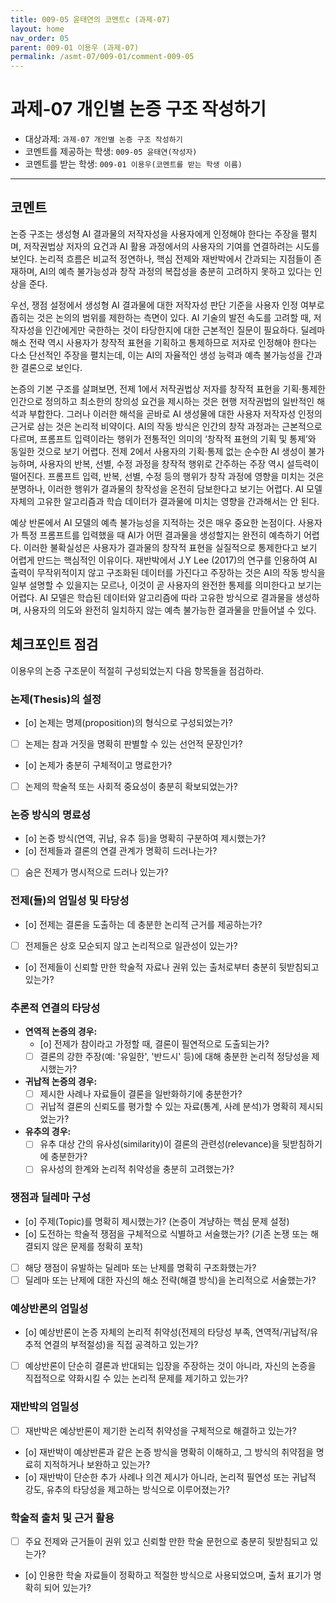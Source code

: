 ```yaml
---
title: 009-05 윤태연의 코멘트c (과제-07) 
layout: home
nav_order: 05
parent: 009-01 이용우 (과제-07)
permalink: /asmt-07/009-01/comment-009-05
---
```


# 과제-07 개인별 논증 구조 작성하기

- 대상과제: `과제-07 개인별 논증 구조 작성하기`
- 코멘트를 제공하는 학생: `009-05 윤태연(작성자)` 
- 코멘트를 받는 학생: `009-01 이용우(코멘트를 받는 학생 이름)` 

---

## 코멘트

논증 구조는 생성형 AI 결과물의 저작자성을 사용자에게 인정해야 한다는 주장을 펼치며, 저작권법상 저자의 요건과 AI 활용 과정에서의 사용자의 기여를 연결하려는 시도를 보인다. 논리적 흐름은 비교적 정연하나, 핵심 전제와 재반박에서 간과되는 지점들이 존재하며, AI의 예측 불가능성과 창작 과정의 복잡성을 충분히 고려하지 못하고 있다는 인상을 준다.

우선, 쟁점 설정에서 생성형 AI 결과물에 대한 저작자성 판단 기준을 사용자 인정 여부로 좁히는 것은 논의의 범위를 제한하는 측면이 있다. AI 기술의 발전 속도를 고려할 때, 저작자성을 인간에게만 국한하는 것이 타당한지에 대한 근본적인 질문이 필요하다. 딜레마 해소 전략 역시 사용자가 창작적 표현을 기획하고 통제하므로 저자로 인정해야 한다는 다소 단선적인 주장을 펼치는데, 이는 AI의 자율적인 생성 능력과 예측 불가능성을 간과한 결론으로 보인다.

논증의 기본 구조를 살펴보면, 전제 1에서 저작권법상 저자를 창작적 표현을 기획·통제한 인간으로 정의하고 최소한의 창의성 요건을 제시하는 것은 현행 저작권법의 일반적인 해석과 부합한다. 그러나 이러한 해석을 곧바로 AI 생성물에 대한 사용자 저작자성 인정의 근거로 삼는 것은 논리적 비약이다. AI의 작동 방식은 인간의 창작 과정과는 근본적으로 다르며, 프롬프트 입력이라는 행위가 전통적인 의미의 ‘창작적 표현의 기획 및 통제’와 동일한 것으로 보기 어렵다. 전제 2에서 사용자의 기획·통제 없는 순수한 AI 생성이 불가능하며, 사용자의 반복, 선별, 수정 과정을 창작적 행위로 간주하는 주장 역시 설득력이 떨어진다. 프롬프트 입력, 반복, 선별, 수정 등의 행위가 창작 과정에 영향을 미치는 것은 분명하나, 이러한 행위가 결과물의 창작성을 온전히 담보한다고 보기는 어렵다. AI 모델 자체의 고유한 알고리즘과 학습 데이터가 결과물에 미치는 영향을 간과해서는 안 된다.

예상 반론에서 AI 모델의 예측 불가능성을 지적하는 것은 매우 중요한 논점이다. 사용자가 특정 프롬프트를 입력했을 때 AI가 어떤 결과물을 생성할지는 완전히 예측하기 어렵다. 이러한 불확실성은 사용자가 결과물의 창작적 표현을 실질적으로 통제한다고 보기 어렵게 만드는 핵심적인 이유이다. 재반박에서 J.Y Lee (2017)의 연구를 인용하여 AI 출력이 무작위적이지 않고 구조화된 데이터를 가진다고 주장하는 것은 AI의 작동 방식을 일부 설명할 수 있을지는 모르나, 이것이 곧 사용자의 완전한 통제를 의미한다고 보기는 어렵다. AI 모델은 학습된 데이터와 알고리즘에 따라 고유한 방식으로 결과물을 생성하며, 사용자의 의도와 완전히 일치하지 않는 예측 불가능한 결과물을 만들어낼 수 있다.

## 체크포인트 점검

이용우의 논증 구조문이 적절히 구성되었는지 다음 항목들을 점검하라.

### **논제(Thesis)의 설정**
- [o] 논제는 명제(proposition)의 형식으로 구성되었는가?
- [ ] 논제는 참과 거짓을 명확히 판별할 수 있는 선언적 문장인가?
- [o] 논제가 충분히 구체적이고 명료한가?
- [ ] 논제의 학술적 또는 사회적 중요성이 충분히 확보되었는가?

### **논증 방식의 명료성**
- [o] 논증 방식(연역, 귀납, 유추 등)을 명확히 구분하여 제시했는가?
- [o] 전제들과 결론의 연결 관계가 명확히 드러나는가?
- [ ] 숨은 전제가 명시적으로 드러나 있는가?

### **전제(들)의 엄밀성 및 타당성**
- [o] 전제는 결론을 도출하는 데 충분한 논리적 근거를 제공하는가?
- [ ] 전제들은 상호 모순되지 않고 논리적으로 일관성이 있는가?
- [o] 전제들이 신뢰할 만한 학술적 자료나 권위 있는 출처로부터 충분히 뒷받침되고 있는가?

### **추론적 연결의 타당성**
- **연역적 논증의 경우:**
  - [o] 전제가 참이라고 가정할 때, 결론이 필연적으로 도출되는가?
  - [ ] 결론의 강한 주장(예: '유일한', '반드시' 등)에 대해 충분한 논리적 정당성을 제시했는가?

- **귀납적 논증의 경우:**
  - [ ] 제시한 사례나 자료들이 결론을 일반화하기에 충분한가?
  - [ ] 귀납적 결론의 신뢰도를 평가할 수 있는 자료(통계, 사례 분석)가 명확히 제시되었는가?

- **유추의 경우:**
  - [ ] 유추 대상 간의 유사성(similarity)이 결론의 관련성(relevance)을 뒷받침하기에 충분한가?
  - [ ] 유사성의 한계와 논리적 취약성을 충분히 고려했는가?

### **쟁점과 딜레마 구성**
- [o] 주제(Topic)를 명확히 제시했는가? (논증이 겨냥하는 핵심 문제 설정)
- [o] 도전하는 학술적 쟁점을 구체적으로 식별하고 서술했는가? (기존 논쟁 또는 해결되지 않은 문제를 정확히 포착)
- [ ] 해당 쟁점이 유발하는 딜레마 또는 난제를 명확히 구조화했는가?
- [ ] 딜레마 또는 난제에 대한 자신의 해소 전략(해결 방식)을 논리적으로 서술했는가?

### **예상반론의 엄밀성**
- [o] 예상반론이 논증 자체의 논리적 취약성(전제의 타당성 부족, 연역적/귀납적/유추적 연결의 부적절성)을 직접 공격하고 있는가?
- [ ] 예상반론이 단순히 결론과 반대되는 입장을 주장하는 것이 아니라, 자신의 논증을 직접적으로 약화시킬 수 있는 논리적 문제를 제기하고 있는가?

### **재반박의 엄밀성**
- [ ] 재반박은 예상반론이 제기한 논리적 취약성을 구체적으로 해결하고 있는가?
- [o] 재반박이 예상반론과 같은 논증 방식을 명확히 이해하고, 그 방식의 취약점을 명료히 지적하거나 보완하고 있는가?
- [o] 재반박이 단순한 추가 사례나 의견 제시가 아니라, 논리적 필연성 또는 귀납적 강도, 유추의 타당성을 제고하는 방식으로 이루어졌는가?

### **학술적 출처 및 근거 활용**
- [ ] 주요 전제와 근거들이 권위 있고 신뢰할 만한 학술 문헌으로 충분히 뒷받침되고 있는가?
- [o] 인용한 학술 자료들이 정확하고 적절한 방식으로 사용되었으며, 출처 표기가 명확히 되어 있는가?
